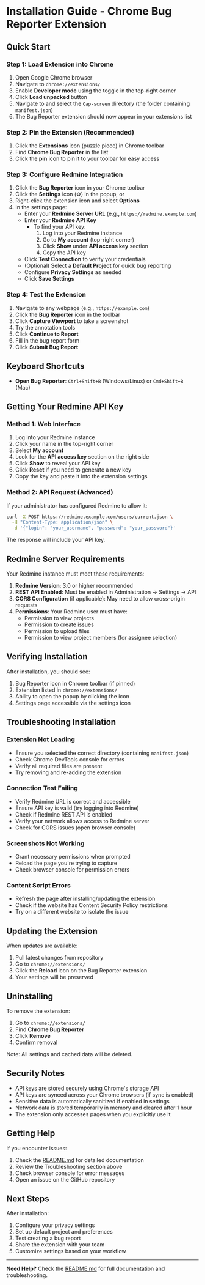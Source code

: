 # Installation Guide - Chrome Bug Reporter Extension

## Quick Start

### Step 1: Load Extension into Chrome

1. Open Google Chrome browser
2. Navigate to `chrome://extensions/`
3. Enable **Developer mode** using the toggle in the top-right corner
4. Click **Load unpacked** button
5. Navigate to and select the `Cap-screen` directory (the folder containing `manifest.json`)
6. The Bug Reporter extension should now appear in your extensions list

### Step 2: Pin the Extension (Recommended)

1. Click the **Extensions** icon (puzzle piece) in Chrome toolbar
2. Find **Chrome Bug Reporter** in the list
3. Click the **pin** icon to pin it to your toolbar for easy access

### Step 3: Configure Redmine Integration

1. Click the **Bug Reporter** icon in your Chrome toolbar
2. Click the **Settings** icon (⚙️) in the popup, or
3. Right-click the extension icon and select **Options**
4. In the settings page:
   - Enter your **Redmine Server URL** (e.g., `https://redmine.example.com`)
   - Enter your **Redmine API Key**
     - To find your API key:
       1. Log into your Redmine instance
       2. Go to **My account** (top-right corner)
       3. Click **Show** under **API access key** section
       4. Copy the API key
   - Click **Test Connection** to verify your credentials
   - (Optional) Select a **Default Project** for quick bug reporting
   - Configure **Privacy Settings** as needed
   - Click **Save Settings**

### Step 4: Test the Extension

1. Navigate to any webpage (e.g., `https://example.com`)
2. Click the **Bug Reporter** icon in the toolbar
3. Click **Capture Viewport** to take a screenshot
4. Try the annotation tools
5. Click **Continue to Report**
6. Fill in the bug report form
7. Click **Submit Bug Report**

## Keyboard Shortcuts

- **Open Bug Reporter**: `Ctrl+Shift+B` (Windows/Linux) or `Cmd+Shift+B` (Mac)

## Getting Your Redmine API Key

### Method 1: Web Interface

1. Log into your Redmine instance
2. Click your name in the top-right corner
3. Select **My account**
4. Look for the **API access key** section on the right side
5. Click **Show** to reveal your API key
6. Click **Reset** if you need to generate a new key
7. Copy the key and paste it into the extension settings

### Method 2: API Request (Advanced)

If your administrator has configured Redmine to allow it:

```bash
curl -X POST https://redmine.example.com/users/current.json \
  -H "Content-Type: application/json" \
  -d '{"login": "your_username", "password": "your_password"}'
```

The response will include your API key.

## Redmine Server Requirements

Your Redmine instance must meet these requirements:

1. **Redmine Version**: 3.0 or higher recommended
2. **REST API Enabled**: Must be enabled in Administration → Settings → API
3. **CORS Configuration** (if applicable): May need to allow cross-origin requests
4. **Permissions**: Your Redmine user must have:
   - Permission to view projects
   - Permission to create issues
   - Permission to upload files
   - Permission to view project members (for assignee selection)

## Verifying Installation

After installation, you should see:

1. Bug Reporter icon in Chrome toolbar (if pinned)
2. Extension listed in `chrome://extensions/`
3. Ability to open the popup by clicking the icon
4. Settings page accessible via the settings icon

## Troubleshooting Installation

### Extension Not Loading

- Ensure you selected the correct directory (containing `manifest.json`)
- Check Chrome DevTools console for errors
- Verify all required files are present
- Try removing and re-adding the extension

### Connection Test Failing

- Verify Redmine URL is correct and accessible
- Ensure API key is valid (try logging into Redmine)
- Check if Redmine REST API is enabled
- Verify your network allows access to Redmine server
- Check for CORS issues (open browser console)

### Screenshots Not Working

- Grant necessary permissions when prompted
- Reload the page you're trying to capture
- Check browser console for permission errors

### Content Script Errors

- Refresh the page after installing/updating the extension
- Check if the website has Content Security Policy restrictions
- Try on a different website to isolate the issue

## Updating the Extension

When updates are available:

1. Pull latest changes from repository
2. Go to `chrome://extensions/`
3. Click the **Reload** icon on the Bug Reporter extension
4. Your settings will be preserved

## Uninstalling

To remove the extension:

1. Go to `chrome://extensions/`
2. Find **Chrome Bug Reporter**
3. Click **Remove**
4. Confirm removal

Note: All settings and cached data will be deleted.

## Security Notes

- API keys are stored securely using Chrome's storage API
- API keys are synced across your Chrome browsers (if sync is enabled)
- Sensitive data is automatically sanitized if enabled in settings
- Network data is stored temporarily in memory and cleared after 1 hour
- The extension only accesses pages when you explicitly use it

## Getting Help

If you encounter issues:

1. Check the [README.md](README.md) for detailed documentation
2. Review the Troubleshooting section above
3. Check browser console for error messages
4. Open an issue on the GitHub repository

## Next Steps

After installation:

1. Configure your privacy settings
2. Set up default project and preferences
3. Test creating a bug report
4. Share the extension with your team
5. Customize settings based on your workflow

---

**Need Help?** Check the [README.md](README.md) for full documentation and troubleshooting.
